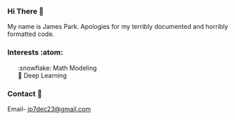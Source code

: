 ### Hi There 👋
My name is James Park. Apologies for my terribly documented and horribly formatted code.

### Interests :atom:
<ol> 
    :snowflake: Math Modeling
    <br>
    🌱 Deep Learning
    <br>
</ol>

### Contact :bookmark_tabs: 
Email- jp7dec23@gmail.com
